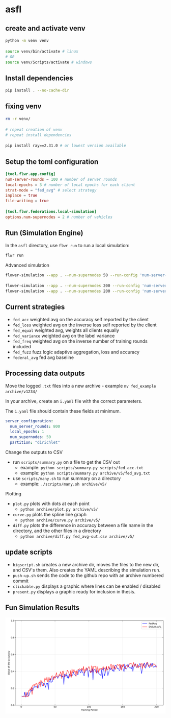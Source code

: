 # asfl


## create and activate venv
```bash
python -m venv venv

source venv/bin/activate # linux
# OR 
source venv/Scripts/activate # windows
```

## Install dependencies

```bash
pip install . --no-cache-dir
```

## fixing venv
```bash
rm -r venv/

# repeat creation of venv
# repeat install dependencies

pip install ray==2.31.0 # or lowest version available
```

## Setup the toml configuration

```toml
[tool.flwr.app.config]
num-server-rounds = 100 # number of server rounds
local-epochs = 3 # number of local epochs for each client
strat-mode = "fed_avg" # select strategy
inplace = true
file-writing = true

[tool.flwr.federations.local-simulation]
options.num-supernodes = 2 # number of vehicles
```



## Run (Simulation Engine)

In the `asfl` directory, use `flwr run` to run a local simulation:

```bash
flwr run
```

Advanced simulation

```bash
flower-simulation --app . --num-supernodes 50 --run-config 'num-server-rounds=800 strat-mode="fed_variance" local-epochs=1'

flower-simulation --app . --num-supernodes 200 --run-config 'num-server-rounds=1600 strat-mode="fed_variance" local-epochs=3'
flower-simulation --app . --num-supernodes 200 --run-config 'num-server-rounds=1600 strat-mode="fed_avg" local-epochs=3'

```

## Current strategies

* `fed_acc` weighted avg on the accuracy self reported by the client
* `fed_loss` weighted avg on the inverse loss self reported by the client
* `fed_equal` weighted avg, weights all clients equally
* `fed_variance` weighted avg on the label variance
* `fed_freq` weighted avg on the inverse number of training rounds included
* `fed_fuzz` fuzz logic adaptive aggregation, loss and accuracy
* `federal_avg` fed avg baseline

## Processing data outputs

Move the logged `.txt` files into a new archive - example `mv fed_example archive/v1234/`

In your archive, create an `i.yaml` file with the correct parameters.

The `i.yaml` file should contain these fields at minimum. 

```yaml
server_configuration:
  num_server_rounds: 800
  local_epochs: 1
  num_supernodes: 50
  partition: "dirichlet"
```

Change the outputs to CSV
- run `scripts/summary.py` on a file to get the CSV out
    + example: `python scripts/summary.py scripts/fed_acc.txt`
    + example: `python scripts/summary.py archive/v5/fed_avg.txt`
- use `scripts/many.sh` to run summary on a directory
    + example: `./scripts/many.sh archive/v5/`

Plotting
- `plot.py` plots with dots at each point
    + `python archive/plot.py archive/v5/`
- `curve.py` plots the spline line graph
    + `python archive/curve.py archive/v5/`
- `diff.py` plots the difference in accuracy between a file name in the directory, and the other files in a directory
    + `python archive/diff.py fed_avg-out.csv archive/v5/`

## update scripts
- `bigscript.sh` creates a new archive dir, moves the files to the new dir, and CSV's them. Also creates the YAML describing the simulation run.
- `push-up.sh` sends the code to the github repo with an archive numbered commit
- `clickable.py` displays a graphic where lines can be enabled / disabled
- `present.py` displays a graphic ready for inclusion in thesis.

## Fun Simulation Results

![screenshot](.github/Accuracy45.svg)
